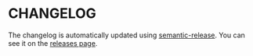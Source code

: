 ﻿# CHANGELOG

The changelog is automatically updated using
[semantic-release](https://github.com/semantic-release/semantic-release). You
can see it on the [releases page](../../releases).

